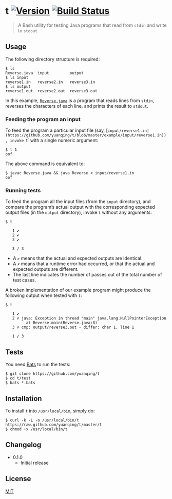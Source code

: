 # t [![Version](https://img.shields.io/badge/version-v0.1.0-orange.svg?style=flat)](https://github.com/yuanqing/t/releases) [![Build Status](https://img.shields.io/travis/yuanqing/t.svg?branch=master&style=flat)](https://travis-ci.org/yuanqing/t)

> A Bash utility for testing Java programs that read from `stdin` and write to `stdout`.

## Usage

The following directory structure is required:

```
$ ls
Reverse.java  input         output
$ ls input
reverse1.in   reverse2.in   reverse3.in
$ ls output
reverse1.out  reverse2.out  reverse3.out
```

In this example, [`Reverse.java`](https://github.com/yuanqing/t/blob/master/example/Reverse.java) is a program that reads lines from `stdin`, reverses the characters of each line, and prints the result to `stdout`.

### Feeding the program an input

To feed the program a particular input file (say, [`input/reverse1.in](https://github.com/yuanqing/t/blob/master/example/input/reverse1.in)), invoke `t` with a single numeric argument:

```
$ t 1
oof
```

The above command is equivalent to:

```
$ javac Reverse.java && java Reverse < input/reverse1.in
oof
```

### Running tests

To feed the program all the input files (from the `input` directory), and compare the program&rsquo;s actual output with the corresponding expected output files (in the `output` directory), invoke `t` without any arguments:

```
$ t

   1 ✔
   2 ✔
   3 ✔

   3 / 3

```

- A `✔` means that the actual and expected outputs are identical.
- A `✗` means that a runtime error had occurred, or that the actual and expected outputs are different.
- The last line indicates the number of passes out of the total number of test cases.

A broken implementation of our example program might produce the following output when tested with `t`:

```
$ t

   1 ✔
   2 ✗ java: Exception in thread "main" java.lang.NullPointerException
         at Reverse.main(Reverse.java:8)
   3 ✗ cmp: output/reverse3.out - differ: char 1, line 1

   1 / 3

```

## Tests

You need [Bats](https://github.com/sstephenson/bats) to run the tests:

```
$ git clone https://github.com/yuanqing/t
$ cd t/test
$ bats *.bats
```

## Installation

To install `t` into `/usr/local/bin`, simply do:

```
$ curl -k -L -o /usr/local/bin/t https://raw.github.com/yuanqing/t/master/t
$ chmod +x /usr/local/bin/t
```

## Changelog

- 0.1.0
  - Initial release

## License

[MIT](https://github.com/yuanqing/t/blob/master/LICENSE)
